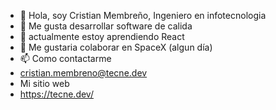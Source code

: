 - 👋 Hola, soy Cristian Membreño, Ingeniero en infotecnologia
- 👀 Me gusta desarrollar software de calida
- 🌱 actualmente estoy aprendiendo React
- 💞️ Me gustaria colaborar en SpaceX (algun día)
- 📫 Como contactarme
- cristian.membreno@tecne.dev
- Mi sitio web
- https://tecne.dev/



